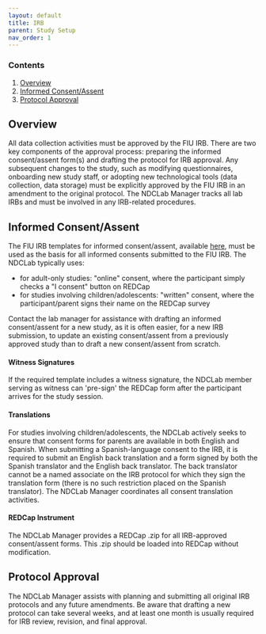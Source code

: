 ```yaml
---
layout: default
title: IRB
parent: Study Setup
nav_order: 1
---
```


### Contents
1. [Overview](#overview)
2. [Informed Consent/Assent](#informed-consent/assent)
3. [Protocol Approval](#protocol-approval)



## Overview
All data collection activities must be approved by the FIU IRB. There are two key components of the approval process: preparing the informed consent/assent form(s) and drafting the protocol for IRB approval.  Any subsequent changes to the study, such as modifying questionnaires, onboarding new study staff, or adopting new technological tools (data collection, data storage) must be explicitly approved by the FIU IRB in an amendment to the original protocol. The NDCLab Manager tracks all lab IRBs and must be involved in any IRB-related procedures.


## Informed Consent/Assent
The FIU IRB templates for informed consent/assent, available [here](https://research.fiu.edu/irb/informed-consent-templates/), must be used as the basis for all informed consents submitted to the FIU IRB. The NDCLab typically uses:
- for adult-only studies: "online" consent, where the participant simply checks a "I consent" button on REDCap
- for studies involving children/adolescents: "written" consent, where the participant/parent signs their name on the REDCap survey

Contact the lab manager for assistance with drafting an informed consent/assent for a new study, as it is often easier, for a new IRB submission, to update an existing consent/assent from a previously approved study than to draft a new consent/assent from scratch.

#### Witness Signatures
If the required template includes a witness signature, the NDCLab member serving as witness can 'pre-sign' the REDCap form after the participant arrives for the study session.

#### Translations
For studies involving children/adolescents, the NDCLab actively seeks to ensure that consent forms for parents are available in both English and Spanish. When submitting a Spanish-language consent to the IRB, it is required to submit an English back translation and a form signed by both the Spanish translator and the English back translator. The back translator cannot be a named associate on the IRB protocol for which they sign the translation form (there is no such restriction placed on the Spanish translator). The NDCLab Manager coordinates all consent translation activities.

#### REDCap Instrument
The NDCLab Manager provides a REDCap .zip for all IRB-approved consent/assent forms. This .zip should be loaded into REDCap without modification.


## Protocol Approval
The NDCLab Manager assists with planning and submitting all original IRB protocols and any future amendments. Be aware that drafting a new protocol can take several weeks, and at least one month is usually required for IRB review, revision, and final approval.